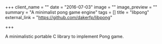 +++
client_name = ""
date = "2016-07-03"
image = ""
image_preview = ""
summary = "A minimalist pong game engine"
tags = []
title = "libpong"
external_link = "https://github.com/dakerfp/libpong"

+++

A minimalistic portable C library to implement Pong game.